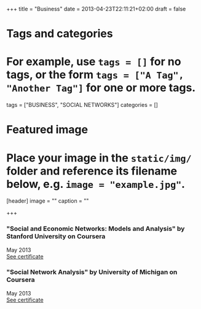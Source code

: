 +++
title = "Business"
date = 2013-04-23T22:11:21+02:00
draft = false

# Tags and categories
# For example, use `tags = []` for no tags, or the form `tags = ["A Tag", "Another Tag"]` for one or more tags.
tags = ["BUSINESS", "SOCIAL NETWORKS"]
categories = []

# Featured image
# Place your image in the `static/img/` folder and reference its filename below, e.g. `image = "example.jpg"`.
[header]
image = ""
caption = ""

+++

### "Social and Economic Networks: Models and Analysis" by Stanford University on Coursera 
May 2013  
[See certificate]()

### "Social Network Analysis" by University of Michigan on Coursera 
May 2013  
[See certificate]()